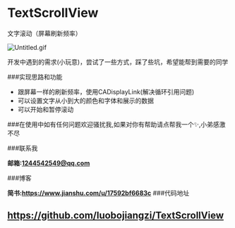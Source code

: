# TextScrollView
文字滚动（屏幕刷新频率）

![Untitled.gif](https://upload-images.jianshu.io/upload_images/1741974-0a5a7ea12e8eedb8.gif?imageMogr2/auto-orient/strip)

开发中遇到的需求(小玩意)，尝试了一些方式，踩了些坑，希望能帮到需要的同学

###实现思路和功能
* 跟屏幕一样的刷新频率，使用CADisplayLink(解决循环引用问题)
* 可以设置文字从小到大的颜色和字体和展示的数据
* 可以开始和暂停滚动

###在使用中如有任何问题欢迎骚扰我,如果对你有帮助请点帮我一个✨,小弟感激不尽

###联系我

**邮箱:1244542549@qq.com**

###博客

**简书:https://www.jianshu.com/u/17592bf6683c**
###代码地址

**https://github.com/luobojiangzi/TextScrollView**
---
